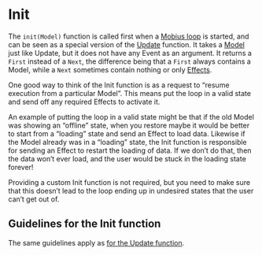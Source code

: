 # Init

The `init(Model)` function is called first when a [Mobius loop](./mobius-loop.md) is started, and
can be seen as a special version of the [Update](./update.md) function. It takes
a [Model](./model.md) just like Update, but it does not have any Event as an argument. It returns
a `First` instead of a `Next`, the difference being that a `First` always contains a Model, while
a `Next` sometimes contain nothing or only [Effects](./effect.md).

One good way to think of the Init function is as a request to “resume execution from a particular
Model”. This means put the loop in a valid state and send off any required Effects to activate it.

An example of putting the loop in a valid state might be that if the old Model was showing an
“offline” state, when you restore maybe it would be better to start from a “loading” state and send
an Effect to load data. Likewise if the Model already was in a “loading” state, the Init function is
responsible for sending an Effect to restart the loading of data. If we don’t do that, then the data
won’t ever load, and the user would be stuck in the loading state forever!

Providing a custom Init function is not required, but you need to make sure that this doesn’t lead
to the loop ending up in undesired states that the user can’t get out of.

## Guidelines for the Init function

The same guidelines apply as [for the Update function](./update.md).

